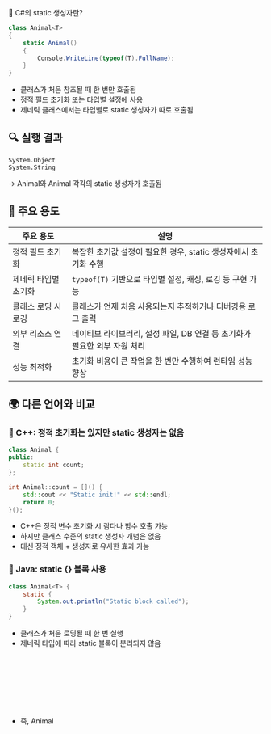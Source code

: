 🧠 C#의 static 생성자란?
```csharp
class Animal<T>
{
    static Animal()
    {
        Console.WriteLine(typeof(T).FullName);
    }
}
```

- 클래스가 처음 참조될 때 한 번만 호출됨
- 정적 필드 초기화 또는 타입별 설정에 사용
- 제네릭 클래스에서는 타입별로 static 생성자가 따로 호출됨

## 🔍 실행 결과
```
System.Object
System.String
```

→ Animal<object>와 Animal<string> 각각의 static 생성자가 호출됨

## 🧩 주요 용도
| 주요 용도             | 설명                                                                 |
|----------------------|----------------------------------------------------------------------|
| 정적 필드 초기화      | 복잡한 초기값 설정이 필요한 경우, static 생성자에서 초기화 수행         |
| 제네릭 타입별 초기화  | `typeof(T)` 기반으로 타입별 설정, 캐싱, 로깅 등 구현 가능                |
| 클래스 로딩 시 로깅   | 클래스가 언제 처음 사용되는지 추적하거나 디버깅용 로그 출력               |
| 외부 리소스 연결      | 네이티브 라이브러리, 설정 파일, DB 연결 등 초기화가 필요한 외부 자원 처리 |
| 성능 최적화           | 초기화 비용이 큰 작업을 한 번만 수행하여 런타임 성능 향상                |



## 🌍 다른 언어와 비교
### 🔹 C++: 정적 초기화는 있지만 static 생성자는 없음
```cpp
class Animal {
public:
    static int count;
};

int Animal::count = []() {
    std::cout << "Static init!" << std::endl;
    return 0;
}();
```


- C++은 정적 변수 초기화 시 람다나 함수 호출 가능
- 하지만 클래스 수준의 static 생성자 개념은 없음
- 대신 정적 객체 + 생성자로 유사한 효과 가능

### 🔹 Java: static {} 블록 사용
```java
class Animal<T> {
    static {
        System.out.println("Static block called");
    }
}
```

- 클래스가 처음 로딩될 때 한 번 실행
- 제네릭 타입에 따라 static 블록이 분리되지 않음
- 즉, Animal<Object>와 Animal<String>은 동일한 static 블록

### 💡 Java는 타입별 static 초기화 불가능
C#은 제네릭 타입마다 static 생성자 분리됨


###🔹 Python: 클래스 수준 초기화는 직접 구현해야 함
```python
class Animal:
    initialized = False

    @classmethod
    def init(cls):
        if not cls.initialized:
            print("Static-like init")
            cls.initialized = True
```



- Python은 정적 생성자 없음
- 대신 @classmethod로 초기화 로직을 수동으로 구현
- 메타클래스나 싱글톤 패턴으로 유사한 효과 가능

## 📌 언어별 비교 요약
| 언어   | static 생성자 지원 | 제네릭 타입별 분리 | 초기화 방식                  |
|--------|---------------------|---------------------|------------------------------|
| C#     | ✅ 있음              | ✅ 타입별로 분리됨   | `static Animal()`            |
| C++    | ❌ 없음              | ❌                  | 정적 변수 초기화로 대체      |
| Java   | ✅ `static {}` 블록 | ❌ 하나만 존재       | 클래스 로딩 시 실행          |
| Python | ❌ 없음              | ❌                  | `@classmethod`로 수동 구현   |


## 🧠 마무리 팁
C#에서 제네릭 타입별로 static 생성자를 활용하면:
- 타입 캐시
- 타입별 설정값 로딩
- 성능 최적화

---

# TypeRegistry<T>
TypeRegistry<T>는 이름 그대로 타입별로 정보를 저장하거나 초기화하는 패턴인데, 
특히 C#의 제네릭 + static 생성자 조합을 활용하면 아주 강력한 구조를 만들 수 있어요. 
이건 라이브러리나 프레임워크에서 타입 기반 캐싱, 설정, 전략 등록 등에 자주 쓰이는 고급 패턴입니다.

## 🧠 TypeRegistry<T>란?
제네릭 타입 T에 따라 정적 데이터를 분리해서 관리하는 구조입니다.
예를 들어, TypeRegistry<string>과 TypeRegistry<int>는 서로 다른 static 필드를 갖게 되므로, 타입별로 독립적인 저장소처럼 동작합니다.
### 🔹 기본 구조 예시
```csharp
public static class TypeRegistry<T>
{
    public static string TypeName;

    static TypeRegistry()
    {
        TypeName = typeof(T).FullName;
        Console.WriteLine($"Initialized for {TypeName}");
    }
}
```

### 🔹 사용 예
```csharp
Console.WriteLine(TypeRegistry<int>.TypeName);     // System.Int32
Console.WriteLine(TypeRegistry<string>.TypeName);  // System.String
```

- 각 타입마다 TypeRegistry<T>의 static 생성자가 한 번만 호출됨
- TypeName은 타입별로 독립적으로 저장됨

## 🔧 실전 활용 예시
### 1. 타입별 전략 등록

```csharp
public static class TypeRegistry<T>
{
    public static Func<T, string> Serializer;

    static TypeRegistry()
    {
        if (typeof(T) == typeof(int))
            Serializer = x => $"int:{x}";
        else if (typeof(T) == typeof(string))
            Serializer = x => $"str:{x}";
        else
            Serializer = x => $"unknown:{x}";
    }
}


string result = TypeRegistry<int>.Serializer(42);       // int:42
string result2 = TypeRegistry<string>.Serializer("hi"); // str:hi
```

### 2. 타입별 캐시
```csharp
public static class TypeRegistry<T>
{
    public static List<T> Cache = new List<T>();
}
```

- TypeRegistry<string>.Cache와 TypeRegistry<int>.Cache는 서로 다른 리스트
- 타입별로 데이터를 분리해서 저장 가능

## 🌍 다른 언어에서는?
| 언어     | 구현 가능 여부 | 제네릭/템플릿 기반 | 타입별 static 분리 | 설명 |
|----------|----------------|---------------------|---------------------|------|
| C#       | ✅ 가능         | 제네릭 + static 생성자 | ✅ 타입별로 분리됨   | `TypeRegistry<T>` 패턴 구현에 최적화됨 |
| Java     | ❌ 제한적       | 제네릭 (타입 소거 발생) | ❌ static 필드는 공유됨 | 타입별 static 분리 불가능, 런타임에 타입 정보 소거됨 |
| C++      | ✅ 가능         | 템플릿 기반           | ✅ 타입별로 분리됨   | 템플릿 클래스의 static 멤버는 타입마다 독립적 |
| Python   | ❌ 직접 구현 필요 | 동적 타입 시스템       | ❌ 클래스 수준에서 분리 어려움 | 메타클래스나 딕셔너리 기반으로 유사 구현 가능 |



## 📌 요약: TypeRegistry<T>의 장점
| 특징               | 설명                                                  |
|--------------------|-------------------------------------------------------|
| 타입별 분리         | 제네릭 타입마다 독립적인 static 필드/생성자 존재       |
| 초기화 제어         | static 생성자로 타입별 초기화 가능                     |
| 전략/캐시 등록      | 타입별 전략 함수, 캐시, 설정값 등을 저장 가능          |
| 성능 최적화         | 한 번 초기화 후 재사용 가능, 런타임 비용 감소           |




## 🧠 핵심 개념: 템플릿 클래스의 static 멤버는 타입마다 독립적이다
C++에서는 템플릿 클래스의 static 멤버가 타입 T마다 별도로 생성되기 때문에, 
TypeRegistry<int>와 TypeRegistry<std::string>은 서로 다른 static 데이터를 갖습니다.

## 🛠️ 구현 예시: TypeRegistry<T> in C++
```cpp
#include <iostream>
#include <unordered_map>
#include <string>

template <typename T>
class TypeRegistry {
public:
    static std::unordered_map<std::string, T> registry;

    static void Register(const std::string& key, const T& value) {
        registry[key] = value;
    }

    static T Get(const std::string& key) {
        return registry.at(key);
    }

    static void PrintAll() {
        for (const auto& [key, value] : registry) {
            std::cout << key << " => " << value << std::endl;
        }
    }
};

// static 멤버 정의
template <typename T>
std::unordered_map<std::string, T> TypeRegistry<T>::registry;
```


## ✅ 사용 예시
```cpp
int main() {
    TypeRegistry<int>::Register("one", 1);
    TypeRegistry<int>::Register("two", 2);

    TypeRegistry<std::string>::Register("hello", "world");
    TypeRegistry<std::string>::Register("foo", "bar");

    std::cout << "Int Registry:" << std::endl;
    TypeRegistry<int>::PrintAll();

    std::cout << "\nString Registry:" << std::endl;
    TypeRegistry<std::string>::PrintAll();

    return 0;
}
```


## 🧪 출력 결과
```
Int Registry:
one => 1
two => 2

String Registry:
hello => world
foo => bar
```


## 💡 요점 정리
| 항목                     | 설명                                                                 |
|--------------------------|----------------------------------------------------------------------|
| 타입별 static 분리       | 템플릿 클래스의 static 멤버는 타입마다 독립적으로 생성됨             |
| 템플릿 기반 구현         | `TypeRegistry<T>`는 템플릿을 사용하여 다양한 타입에 대해 확장 가능     |
| 런타임 없이 타입 분리    | 컴파일 시점에 타입별로 클래스 인스턴스가 생성되어 런타임 비용 없음     |
| 확장성                   | 새로운 타입에 대해 별도 registry를 쉽게 추가 가능                     |
| 활용 예시                | 플러그인 시스템, 타입별 설정 저장, 런타임 타입 매핑 등                 |
| C#과의 유사성            | C#의 `static` 제네릭 필드 분리와 유사한 구조                          |


## 🧱 C++에서 생성자/소멸자 등록 방식 요약 (Markdown 표)
| 항목               | 설명                                                                 |
|--------------------|----------------------------------------------------------------------|
| 리플렉션 부재       | C++은 런타임 리플렉션이 없어 타입 이름, 생성자 호출 등을 자동화하기 어려움 |
| 생성자 등록 방식    | 함수 포인터 또는 람다를 통해 타입별 생성 함수를 registry에 등록           |
| 소멸자 등록 방식    | 필요 시 custom deleter 또는 소멸자 래퍼를 함께 등록 가능                   |
| 타입 이름 매핑      | `typeid(T).name()` 또는 수동 문자열 키로 타입을 구분                       |
| 활용 예시           | 팩토리 패턴, 플러그인 로딩, 타입별 초기화, 커스텀 직렬화 등                 |



## 🛠️ 예시 코드: 타입별 생성자 등록
```cpp
#include <iostream>
#include <unordered_map>
#include <functional>
#include <memory>
#include <string>

class Base {
public:
    virtual void Speak() = 0;
    virtual ~Base() = default;
};

class Dog : public Base {
public:
    void Speak() override { std::cout << "Woof!" << std::endl; }
};

class Cat : public Base {
public:
    void Speak() override { std::cout << "Meow!" << std::endl; }
};

class TypeFactory {
public:
    using Creator = std::function<std::unique_ptr<Base>()>;

    static void Register(const std::string& typeName, Creator creator) {
        GetRegistry()[typeName] = creator;
    }

    static std::unique_ptr<Base> Create(const std::string& typeName) {
        auto it = GetRegistry().find(typeName);
        if (it != GetRegistry().end()) {
            return it->second();
        }
        return nullptr;
    }

private:
    static std::unordered_map<std::string, Creator>& GetRegistry() {
        static std::unordered_map<std::string, Creator> registry;
        return registry;
    }
};
```


## ✅ 등록 및 사용
```cpp
int main() {
    TypeFactory::Register("dog", []() { return std::make_unique<Dog>(); });
    TypeFactory::Register("cat", []() { return std::make_unique<Cat>(); });

    auto pet1 = TypeFactory::Create("dog");
    auto pet2 = TypeFactory::Create("cat");

    if (pet1) pet1->Speak();  // Woof!
    if (pet2) pet2->Speak();  // Meow!

    return 0;
}
```


## 💡 확장 팁
- typeid(T).name()을 키로 쓰면 자동화 가능하지만, 플랫폼마다 이름이 달라질 수 있어요
- std::any, std::variant, std::type_index 등을 활용하면 더 유연한 타입 관리 가능
- shared_ptr + custom deleter를 쓰면 소멸자도 커스터마이징 가능

---


